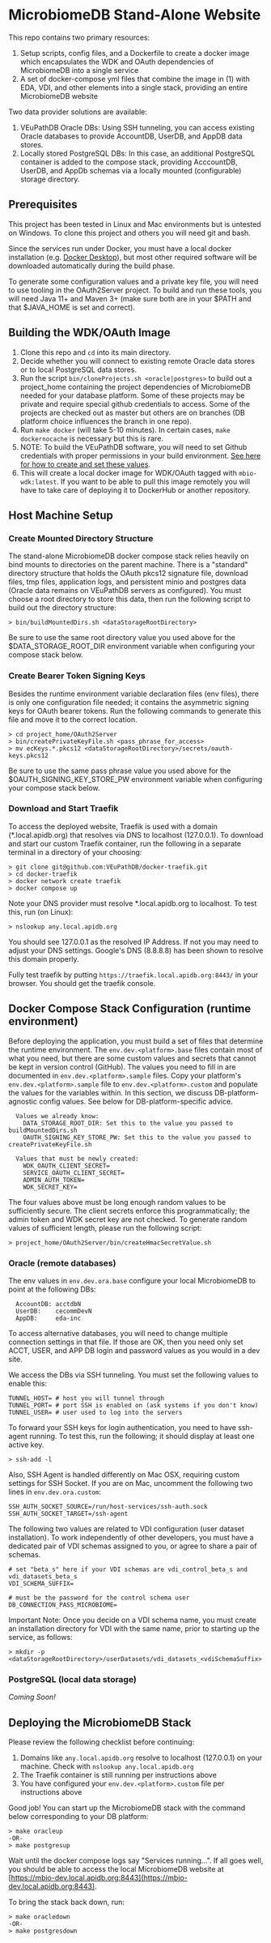 # MicrobiomeDB Stand-Alone Website #

This repo contains two primary resources:
1. Setup scripts, config files, and a Dockerfile to create a docker image which encapsulates the WDK and OAuth dependencies of MicrobiomeDB into a single service
2. A set of docker-compose yml files that combine the image in (1) with EDA, VDI, and other elements into a single stack, providing an entire MicrobiomeDB website

Two data provider solutions are available:
1. VEuPathDB Oracle DBs: Using SSH tunneling, you can access existing Oracle databases to provide AccountDB, UserDB, and AppDB data stores.
2. Locally stored PostgreSQL DBs: In this case, an additional PostgreSQL container is added to the compose stack, providing AcccountDB, UserDB, and AppDb schemas via a locally mounted (configurable) storage directory.

## Prerequisites ##

This project has been tested in Linux and Mac environments but is untested on Windows.  To clone this project and others you will need git and bash.

Since the services run under Docker, you must have a local docker installation (e.g. [Docker Desktop](https://www.docker.com/products/docker-desktop)), but most other required software will be downloaded automatically during the build phase.

To generate some configuration values and a private key file, you will need to use tooling in the OAuth2Server project.  To build and run these tools, you will need Java 11+ and Maven 3+ (make sure both are in your $PATH and that $JAVA_HOME is set and correct).

## Building the WDK/OAuth Image ##

1. Clone this repo and `cd` into its main directory.
2. Decide whether you will connect to existing remote Oracle data stores or to local PostgreSQL data stores.
3. Run the script `bin/cloneProjects.sh <oracle|postgres>` to build out a project_home containing the project dependencies of MicrobiomeDB needed for your database platform.  Some of these projects may be private and require special github credentials to access.  Some of the projects are checked out as master but others are on branches (DB platform choice influences the branch in one repo).
4. Run `make docker` (will take 5-10 minutes). In certain cases, `make dockernocache` is necessary but this is rare.
5. NOTE: To build the VEuPathDB software, you will need to set Github credentials with proper permissions in your build environment.  [See here for how to create and set these values](https://veupathdb.atlassian.net/wiki/spaces/TECH/pages/47841323/Create+a+Github+user+token).
6. This will create a local docker image for WDK/OAuth tagged with `mbio-wdk:latest`.  If you want to be able to pull this image remotely you will have to take care of deploying it to DockerHub or another repository.

## Host Machine Setup ##

### Create Mounted Directory Structure ###

The stand-alone MicrobiomeDB docker compose stack relies heavily on bind mounts to directories on the parent machine.  There is a "standard" directory structure that holds the OAuth pkcs12 signature file, download files, tmp files, application logs, and persistent minio and postgres data (Oracle data remains on VEuPathDB servers as configured).  You must choose a root directory to store this data, then run the following script to build out the directory structure:

```
> bin/buildMountedDirs.sh <dataStorageRootDirectory>
```

Be sure to use the same root directory value you used above for the $DATA_STORAGE_ROOT_DIR environment variable when configuring your compose stack below.

### Create Bearer Token Signing Keys ###

Besides the runtime environment variable declaration files (env files), there is only one configuration file needed; it contains the asymmetric signing keys for OAuth bearer tokens.  Run the following commands to generate this file and move it to the correct location.

```
> cd project_home/OAuth2Server
> bin/createPrivateKeyFile.sh <pass_phrase_for_access>
> mv ecKeys.*.pkcs12 <dataStorageRootDirectory>/secrets/oauth-keys.pkcs12
```

Be sure to use the same pass phrase value you used above for the $OAUTH_SIGNING_KEY_STORE_PW environment variable when configuring your compose stack below.

### Download and Start Traefik ###

To access the deployed website, Traefik is used with a domain (*.local.apidb.org) that resolves via DNS to localhost (127.0.0.1).  To download and start our custom Traefik container, run the following in a separate terminal in a directory of your choosing:

```
> git clone git@github.com:VEuPathDB/docker-traefik.git
> cd docker-traefik
> docker network create traefik
> docker compose up
```

Note your DNS provider must resolve *.local.apidb.org to localhost.  To test this, run (on Linux):

```
> nslookup any.local.apidb.org
```

You should see 127.0.0.1 as the resolved IP Address.  If not you may need to adjust your DNS settings.  Google's DNS (8.8.8.8) has been shown to resolve this domain properly.

Fully test traefik by putting `https://traefik.local.apidb.org:8443/` in your browser.  You should get the traefik console.

## Docker Compose Stack Configuration (runtime environment) ##

Before deploying the application, you must build a set of files that determine the runtime environment.  The `env.dev.<platform>.base` files contain most of what you need, but there are some custom values and secrets that cannot be kept in version control (GitHub).  The values you need to fill in are documented in `env.dev.<platform>.sample` files.  Copy your platform's `env.dev.<platform>.sample` file to `env.dev.<platform>.custom` and populate the values for the variables within.  In this section, we discuss DB-platform-agnostic config values.  See below for DB-platform-specific advice.

```
  Values we already know:
    DATA_STORAGE_ROOT_DIR: Set this to the value you passed to buildMountedDirs.sh
    OAUTH_SIGNING_KEY_STORE_PW: Set this to the value you passed to createPrivateKeyFile.sh

  Values that must be newly created:
    WDK_OAUTH_CLIENT_SECRET=
    SERVICE_OAUTH_CLIENT_SECRET=
    ADMIN_AUTH_TOKEN=
    WDK_SECRET_KEY=
```

The four values above must be long enough random values to be sufficiently secure.  The client secrets enforce this programmatically; the admin token and WDK secret key are not checked.  To generate random values of sufficient length, please run the following script:

```
> project_home/OAuth2Server/bin/createHmacSecretValue.sh
```

### Oracle (remote databases)

The env values in `env.dev.ora.base` configure your local MicrobiomeDB to point at the following DBs:

```
  AccountDB: acctdbN
  UserDB:    cecommDevN
  AppDB:     eda-inc
```

To access alternative databases, you will need to change multiple connection settings in that file.  If those are OK, then you need only set ACCT, USER, and APP DB login and password values as you would in a dev site.

We access the DBs via SSH tunneling.  You must set the following values to enable this:

```
TUNNEL_HOST= # host you will tunnel through
TUNNEL_PORT= # port SSH is enabled on (ask systems if you don't know)
TUNNEL_USER= # user used to log into the servers
```

To forward your SSH keys for login authentication, you need to have ssh-agent running.  To test this, run the following; it should display at least one active key.

```
> ssh-add -l
```

Also, SSH Agent is handled differently on Mac OSX, requiring custom settings for SSH Socket.  If you are on Mac, uncomment the following two lines in `env.dev.ora.custom`:

```
SSH_AUTH_SOCKET_SOURCE=/run/host-services/ssh-auth.sock
SSH_AUTH_SOCKET_TARGET=/ssh-agent
```

The following two values are related to VDI configuration (user dataset installation).  To work independently of other developers, you must have a dedicated pair of VDI schemas assigned to you, or agree to share a pair of schemas.

```
# set "beta_s" here if your VDI schemas are vdi_control_beta_s and vdi_datasets_beta_s
VDI_SCHEMA_SUFFIX=

# must be the password for the control schema user
DB_CONNECTION_PASS_MICROBIOME=
```

Important Note: Once you decide on a VDI schema name, you must create an installation directory for VDI with the same name, prior to starting up the service, as follows:

```
> mkdir -p <dataStorageRootDirectory>/userDatasets/vdi_datasets_<vdiSchemaSuffix>
```

### PostgreSQL (local data storage)

*Coming Soon!*

## Deploying the MicrobiomeDB Stack

Please review the following checklist before continuing:
1. Domains like `any.local.apidb.org` resolve to localhost (127.0.0.1) on your machine.  Check with `nslookup any.local.apidb.org`
2. The Traefik container is still running per instructions above
3. You have configured your `env.dev.<platform>.custom` file per instructions above

Good job!  You can start up the MicrobiomeDB stack with the command below corresponding to your DB platform:

```
> make oracleup
-OR-
> make postgresup
```

Wait until the docker compose logs say "Services running...".  If all goes well, you should be able to access the local MicrobiomeDB website at [https://mbio-dev.local.apidb.org:8443](https://mbio-dev.local.apidb.org:8443).

To bring the stack back down, run:

```
> make oracledown
-OR-
> make postgresdown
```



